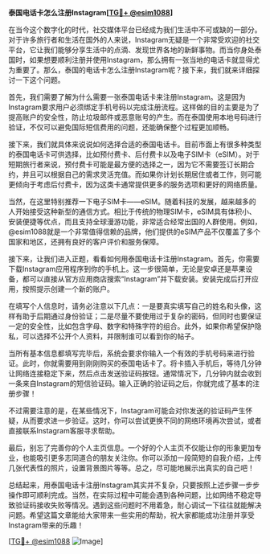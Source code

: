 **泰国电话卡怎么注册Instagram[[TG💪+ @esim1088](https://t.me/s/esim1088)]**

在当今这个数字化的时代，社交媒体平台已经成为我们生活中不可或缺的一部分。对于许多旅行者和生活在国外的人来说，Instagram无疑是一个非常受欢迎的社交平台，它让我们能够分享生活中的点滴、发现世界各地的新鲜事物。而当你身处泰国时，如果想要顺利注册并使用Instagram，那么拥有一张当地的电话卡就显得尤为重要了。那么，泰国的电话卡怎么注册Instagram呢？接下来，我们就来详细探讨一下这个问题。

首先，我们需要了解为什么需要一张泰国电话卡来注册Instagram。这是因为Instagram要求用户必须绑定手机号码以完成注册流程。这样做的目的主要是为了提高账户的安全性，防止垃圾邮件或恶意账号的产生。而在泰国使用本地号码进行验证，不仅可以避免国际短信费用的问题，还能确保整个过程更加顺畅。

接下来，我们就具体来说说如何选择合适的泰国电话卡。目前市面上有很多种类型的泰国电话卡可供选择，比如预付费卡、后付费卡以及电子SIM卡（eSIM）。对于短期旅行者来说，预付费卡可能是最方便的选择之一，因为它不需要签订长期合约，并且可以根据自己的需求灵活充值。而如果你计划长期居住或者工作，则可能更倾向于考虑后付费卡，因为这类卡通常提供更多的服务选项和更好的网络质量。

当然，在这里特别推荐一下电子SIM卡——eSIM。随着科技的发展，越来越多的人开始接受这种新型的通信方式。相比于传统的物理SIM卡，eSIM具有体积小、安装便捷等优点，而且支持全球漫游功能，非常适合经常出国的人群使用。例如，@esim1088就是一个非常值得信赖的品牌，他们提供的eSIM产品不仅覆盖了多个国家和地区，还拥有良好的客户评价和服务保障。

接下来，让我们进入正题，看看如何用泰国电话卡注册Instagram。首先，你需要下载Instagram应用程序到你的手机上。这一步很简单，无论是安卓还是苹果设备，都可以直接从官方应用商店搜索“Instagram”并下载安装。安装完成后打开应用，按照提示创建一个新的账户。

在填写个人信息时，请务必注意以下几点：一是要真实填写自己的姓名和头像，这样有助于后期通过身份验证；二是尽量不要使用过于复杂的密码，但同时也要保证一定的安全性，比如包含字母、数字和特殊字符的组合。此外，如果你希望保护隐私，可以选择不公开个人资料，并限制谁可以看到你的帖子。

当所有基本信息都填写完毕后，系统会要求你输入一个有效的手机号码来进行验证。此时，你就需要用到刚刚购买的泰国电话卡了。将卡插入手机后，等待几分钟让网络连接稳定下来，然后点击发送验证码按钮。通常情况下，几分钟内就会收到一条来自Instagram的短信验证码。输入正确的验证码之后，你就完成了基本的注册步骤！

不过需要注意的是，在某些情况下，Instagram可能会对你发送的验证码产生怀疑，从而要求进一步验证。这时，你可以尝试更换不同的网络环境再次尝试，或者直接联系Instagram客服寻求帮助。

最后，别忘了完善你的个人主页信息。一个好的个人主页不仅能让你的形象更加专业，也能吸引更多志同道合的朋友关注你。你可以添加一段简短的自我介绍，上传几张代表性的照片，设置背景图片等等。总之，尽可能地展示出真实的自己吧！

总结起来，用泰国电话卡注册Instagram其实并不复杂，只要按照上述步骤一步步操作即可顺利完成。当然，在实际过程中可能会遇到各种问题，比如网络不稳定导致验证码接收失败等情况。遇到这些问题时不用着急，耐心调试一下往往就能解决问题。希望这篇文章能给大家带来一些实用的帮助，祝大家都能成功注册并享受Instagram带来的乐趣！

[[TG💪+ @esim1088](https://t.me/s/esim1088) ![Image](https://i.postimg.cc/4NQfJmqS/Snipaste-2025-05-13-00-14-12.png)]